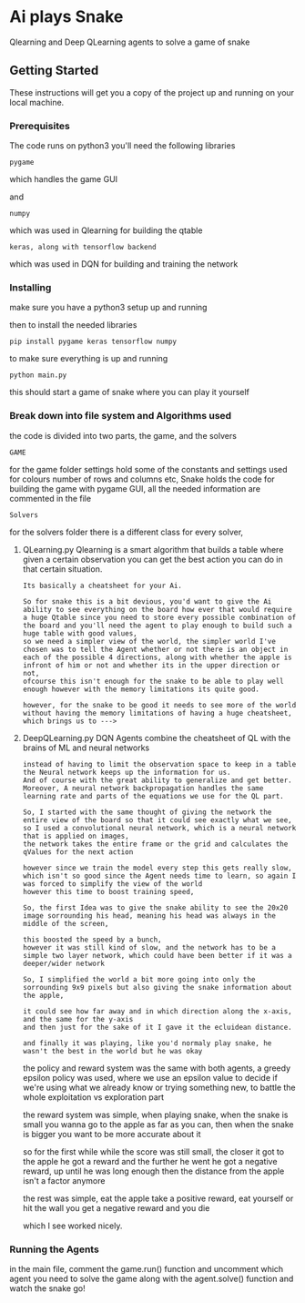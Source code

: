 # Ai plays Snake

Qlearning and Deep QLearning agents to solve a game of snake

## Getting Started

These instructions will get you a copy of the project up and running on your local machine.

### Prerequisites

The code runs on python3
you'll need the following libraries

```
pygame
```
which handles the game GUI

and 

```
numpy
```
which was used in Qlearning for building the qtable

```
keras, along with tensorflow backend
```
which was used in DQN for building and training the network


### Installing



make sure you have a python3 setup up and running

then to install the needed libraries

```
pip install pygame keras tensorflow numpy
```

to make sure everything is up and running

```
python main.py
```
this should start a game of snake where you can play it yourself 


### Break down into file system and Algorithms used

the code is divided into two parts, the game, and the solvers

```
GAME
```
for the game folder settings hold some of the constants and settings used for colours number of rows and columns etc,
Snake holds the code for building the game with pygame GUI, all the needed information are commented in the file

```
Solvers
```
for the solvers folder there is a different class for every solver,

1)  QLearning.py
        Qlearning is a smart algorithm that builds a table where given a certain observation you can get the best action you can do in that certain situation.

        Its basically a cheatsheet for your Ai. 

        So for snake this is a bit devious, you'd want to give the Ai ability to see everything on the board how ever that would require a huge Qtable since you need to store every possible combination of the board and you'll need the agent to play enough to build such a huge table with good values,
        so we need a simpler view of the world, the simpler world I've chosen was to tell the Agent whether or not there is an object in each of the possible 4 directions, along with whether the apple is infront of him or not and whether its in the upper direction or not,
        ofcourse this isn't enough for the snake to be able to play well enough however with the memory limitations its quite good.

        however, for the snake to be good it needs to see more of the world without having the memory limitations of having a huge cheatsheet, which brings us to --->


2)  DeepQLearning.py
        DQN Agents combine the cheatsheet of QL with the brains of ML and neural networks

        instead of having to limit the observation space to keep in a table the Neural network keeps up the information for us.
        And of course with the great ability to generalize and get better.
        Moreover, A neural network backpropagation handles the same learning rate and parts of the equations we use for the QL part.

        So, I started with the same thought of giving the network the entire view of the board so that it could see exactly what we see,
        so I used a convolutional neural network, which is a neural network that is applied on images, 
        the network takes the entire frame or the grid and calculates the qValues for the next action

        however since we train the model every step this gets really slow,
        which isn't so good since the Agent needs time to learn, so again I was forced to simplify the view of the world
        however this time to boost training speed,
        
        So, the first Idea was to give the snake ability to see the 20x20 image sorrounding his head, meaning his head was always in the middle of the screen,

        this boosted the speed by a bunch,
        however it was still kind of slow, and the network has to be a simple two layer network, which could have been better if it was a deeper/wider network

        So, I simplified the world a bit more going into only the sorrounding 9x9 pixels but also giving the snake information about the apple,

        it could see how far away and in which direction along the x-axis, and the same for the y-axis
        and then just for the sake of it I gave it the ecluidean distance.

        and finally it was playing, like you'd normaly play snake, he wasn't the best in the world but he was okay

    
    the policy and reward system was the same with both agents,
    a greedy epsilon policy was used, where we use an epsilon value to decide if we're using what we already know or trying something new, to battle the whole exploitation vs exploration part

    the reward system was simple,
    when playing snake, when the snake is small you wanna go to the apple as far as you can,
    then when the snake is bigger you want to be more accurate about it

    so for the first while while the score was still small, the closer it got to the apple he got a reward and the further he went he got a negative reward, up until he was long enough then the distance from the apple isn't a factor anymore

    the rest was simple, eat the apple take a positive reward, eat yourself or hit the wall you get a negative reward and you die

    which I see worked nicely.



### Running the Agents

in the main file,
comment the game.run() function and uncomment which agent you need to solve the game along with the agent.solve() function
and watch the snake go!






